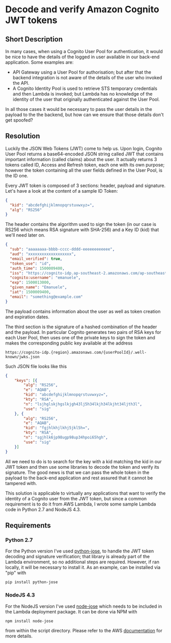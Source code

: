 # Decode and verify Amazon Cognito JWT tokens

## Short Description

In many cases, when using a Cognito User Pool for authentication, it would be nice to have the details of the logged in user available in our back-end application. Some examples are:

- API Gateway using a User Pool for authorisation; but after that the backend integration is not aware of the details of the user who invoked the API.
- A Cognito Identity Pool is used to retrieve STS temporary credentials and then Lambda is invoked; but Lambda has no knowledge of the identity of the user that originally authenticated against the User Pool.

In all those cases it would be necessary to pass the user details in the payload to the the backend, but how can we ensure that those details don't get spoofed?

## Resolution

Luckily the JSON Web Tokens (JWT) come to help us. Upon login, Cognito User Pool returns a base64-encoded JSON string called JWT that contains important information (called claims) about the user. It actually returns 3 tokens called ID, Access and Refresh token, each one with its own purpose; however the token containing all the user fields defined in the User Pool, is the ID one.

Every JWT token is composed of 3 sections: header, payload and signature. Let's have a look at the content of a sample ID Token:

```json
{
  "kid": "abcdefghijklmnopqrstuvwxyz=",
  "alg": "RS256"
}
```
The header contains the algorithm used to sign the token (in our case is RS256 which means RSA signature with SHA-256) and a Key ID (kid) that we'll need later on.

```json
{
  "sub": "aaaaaaaa-bbbb-cccc-dddd-eeeeeeeeeeee",
  "aud": "xxxxxxxxxxxxxxxxxxx",
  "email_verified": true,
  "token_use": "id",
  "auth_time": 1500009400,
  "iss": "https://cognito-idp.ap-southeast-2.amazonaws.com/ap-southeast-2_XXXxxXXxX",
  "cognito:username": "emanuele",
  "exp": 1500013000,
  "given_name": "Emanuele",
  "iat": 1500009400,
  "email": "something@example.com"
}
```
The payload contains information about the user as well as token creation and expiration dates.

The third section is the signature of a hashed combination of the header and the payload. In particular Cognito generates two pairs of RSA keys for each User Pool, then uses one of the private keys to sign the token and makes the corresponding public key available at the address

```
https://cognito-idp.{region}.amazonaws.com/{userPoolId}/.well-known/jwks.json
```

Such JSON file looks like this

```json
{
    "keys": [{
        "alg": "RS256",
        "e": "AQAB",
        "kid": "abcdefghijklmnopqrstuvwxyz=",
        "kty": "RSA",
        "n": "lsjhglskjhgslkjgh43lj5h34lkjh34lkjht34ljth3l",
        "use": "sig"
    }, {
        "alg": "RS256",
        "e": "AQAB",
        "kid": "fgjhlkhjlkhj5jkl5h=",
        "kty": "RSA",
        "n": "sgjhlk6jp98ugp98up34hpoi65hgh",
        "use": "sig"
    }]
}
```

All we need to do is to search for the key with a kid matching the kid in our JWT token and then use some libraries to decode the token and verify its signature. The good news is that we can pass the whole token in the payload to the back-end application and rest assured that it cannot be tampered with.

This solution is applicable to virtually any applications that want to verify the identity of a Cognito user from the JWT token, but since a common requirement is to do it from AWS Lambda, I wrote some sample Lambda code in Python 2.7 and NodeJS 4.3.

## Requirements

### Python 2.7
For the Python version I've used <a href="https://github.com/mpdavis/python-jose">python-jose</a>, to handle the JWT token decoding and signature verification; that library is already part of the Lambda environment, so no additional steps are required.
However, if ran locally, it will be necessary to install it. As an example, can be installed via "pip" with
```
pip install python-jose
```

### NodeJS 4.3
For the NodeJS version I've used <a href="https://www.npmjs.com/package/node-jose">node-jose</a> which needs to be included in the Lambda deployment package. It can be done via NPM with
```
npm install node-jose
```
from within the script directory. Please refer to the AWS <a href="http://docs.aws.amazon.com/lambda/latest/dg/nodejs-create-deployment-pkg.html">documentation</a> for more details.